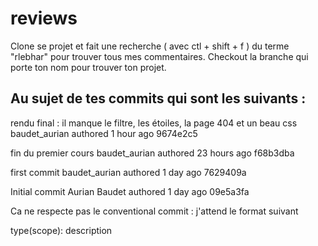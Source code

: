# reviews

Clone se projet et fait une recherche ( avec ctl + shift + f ) du terme "rlebhar" pour trouver tous mes commentaires.
Checkout la branche qui porte ton nom pour trouver ton projet.

## Au sujet de tes commits qui sont les suivants : 

rendu final : il manque le filtre, les étoiles, la page 404 et un beau css
baudet_aurian authored 1 hour ago
9674e2c5


fin du premier cours
baudet_aurian authored 23 hours ago
f68b3dba

first commit
baudet_aurian authored 1 day ago
7629409a

Initial commit
Aurian Baudet authored 1 day ago
09e5a3fa

Ca ne respecte pas le conventional commit : j'attend le format suivant

type(scope): description
